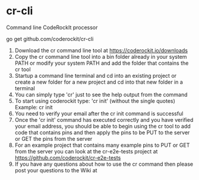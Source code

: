 # cr-cli
Command line CodeRockIt processor

go get github.com/coderockit/cr-cli

1) Download the cr command line tool at https://coderockit.io/downloads
2) Copy the cr command line tool into a bin folder already in your system PATH
   or modify your system PATH and add the folder that contains the cr tool
3) Startup a command line terminal and cd into an existing project or create
   a new folder for a new project and cd into that new folder in a terminal
4) You can simply type 'cr' just to see the help output from the command
5) To start using coderockit type: 'cr init' (without the single quotes)
   Example: cr init
6) You need to verify your email after the cr init command is successful
6) Once the 'cr init' command has executed correctly and you have verified
   your email address, you should be able to
   begin using the cr tool to add code that contains pins and then apply
   the pins to be PUT to the server or GET the pins from the server
7) For an example project that contains many example pins to PUT or GET from
   the server you can look at the cr-e2e-tests project at
   https://github.com/coderockit/cr-e2e-tests
8) If you have any questions about how to use the cr command then please post
   your questions to the Wiki at 